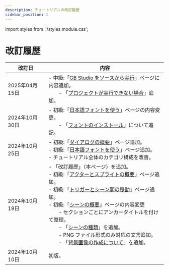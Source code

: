 ```yaml
---
description: チュートリアルの改訂履歴
sidebar_position: 1
---
```


import styles from './styles.module.css';

# 改訂履歴

| 改訂日 | 内容 |
| --- | --- |
| 2025年04月15日 | - 中級:「[GB Studio をソースから実行](./tutorial-extras/run_gbs_from_source.md)」ページに内容追加。<br/>　　- 「[プロジェクトが実行できない場合](./tutorial-extras/run_gbs_from_source.md#プロジェクトが実行できない場合)」追加。 |
| 2024年10月30日 | - 初級:「[日本語フォントを使う](./tutorial-basics/using_jp_font.md)」ページの内容変更。<br/>　　- 「[フォントのインストール](./tutorial-basics/using_jp_font.md#フォントのインストール)」について追記。|
| 2024年10月25日 | - 初級:「[ダイアログの概要](./tutorial-basics/dialogue.md)」ページ追加。<br/> - 初級:「[日本語フォントを使う](./tutorial-basics/using_jp_font.md)」ページ追加。<br/> - チュートリアル全体のカテゴリ構成を改善。<br/> |
| 2024年10月19日 | - 「改訂履歴」（本ページ）を追加。<br/>- 初級:「[アクターとスプライトの概要](./tutorial-basics/actor.md)」ページ追加。<br/>- 初級:「[トリガーとシーン間の移動](./tutorial-basics/events_trigger.md)」ページ追加。<br/>- 初級:「[シーンの概要](./tutorial-basics/scene.md)」ページの内容変更<br/>　　- セクションごとにアンカータイトルを付けて整理。<br/>　　- 「[シーンの種類](tutorial-basics/scene#%E3%82%B7%E3%83%BC%E3%83%B3%E3%81%AE%E7%A8%AE%E9%A1%9E)」を追加。<br/>　　- PNG ファイル形式のみ対応の文言追加。<br/>　　- 「[背景画像の作成について](tutorial-basics/scene#%E8%83%8C%E6%99%AF%E7%94%BB%E5%83%8F%E3%81%AE%E4%BD%9C%E6%88%90%E3%81%AB%E3%81%A4%E3%81%84%E3%81%A6)」を追加。 |
| 2024年10月10日 | 初版。 |
